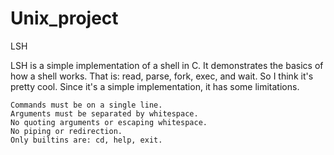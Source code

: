 # Unix_project

LSH

LSH is a simple implementation of a shell in C. It demonstrates the basics of how a shell works. That is: read, parse, fork, exec, and wait. So I think it's pretty cool. Since it's a simple implementation, it has some limitations.

    Commands must be on a single line.
    Arguments must be separated by whitespace.
    No quoting arguments or escaping whitespace.
    No piping or redirection.
    Only builtins are: cd, help, exit.
